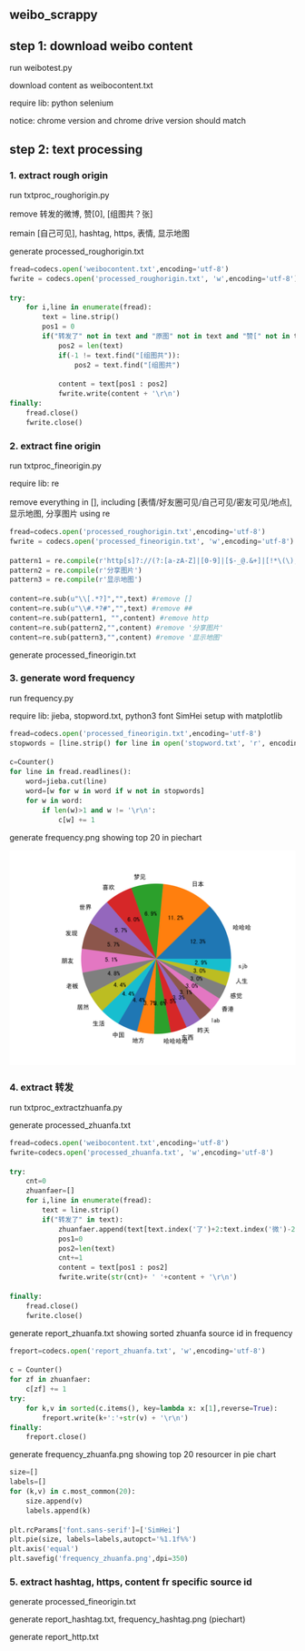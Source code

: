 ## weibo_scrappy

## step 1: download weibo content

run weibotest.py 

download content as weibocontent.txt

require lib: python selenium

notice: chrome version and chrome drive version should match

## step 2: text processing

### 1. extract rough origin

run txtproc_roughorigin.py

remove 转发的微博, 赞[0], [组图共？张]

remain [自己可见], hashtag, https, 表情, 显示地图

generate processed_roughorigin.txt

```python
fread=codecs.open('weibocontent.txt',encoding='utf-8')
fwrite = codecs.open('processed_roughorigin.txt', 'w',encoding='utf-8')

try:
    for i,line in enumerate(fread):
        text = line.strip()
        pos1 = 0
        if("转发了" not in text and "原图" not in text and "赞[" not in text and "转发理由" not in text):
            pos2 = len(text)
            if(-1 != text.find("[组图共")):
                pos2 = text.find("[组图共")

            content = text[pos1 : pos2]
            fwrite.write(content + '\r\n')
finally:
    fread.close()
    fwrite.close()
```

### 2. extract fine origin

run txtproc_fineorigin.py

require lib: re

remove everything in [], including [表情/好友圈可见/自己可见/密友可见/地点], 显示地图, 分享图片 using re

```python
fread=codecs.open('processed_roughorigin.txt',encoding='utf-8')
fwrite = codecs.open('processed_fineorigin.txt', 'w',encoding='utf-8')

pattern1 = re.compile(r'http[s]?://(?:[a-zA-Z]|[0-9]|[$-_@.&+]|[!*\(\),]|(?:%[0-9a-fA-F][0-9a-fA-F]))+')
pattern2 = re.compile(r'分享图片')
pattern3 = re.compile(r'显示地图')

content=re.sub(u"\\[.*?]","",text) #remove []
content=re.sub(u"\\#.*?#","",text) #remove ##
content=re.sub(pattern1, "",content) #remove http
content=re.sub(pattern2,"",content) #remove '分享图片'
content=re.sub(pattern3,"",content) #remove '显示地图'
```

generate processed_fineorigin.txt

### 3. generate word frequency

run frequency.py

require lib: jieba, stopword.txt, python3 font SimHei setup with matplotlib

```python
fread=codecs.open('processed_fineorigin.txt',encoding='utf-8')
stopwords = [line.strip() for line in open('stopword.txt', 'r', encoding='utf-8').readlines()]

c=Counter()
for line in fread.readlines():
    word=jieba.cut(line)
    word=[w for w in word if w not in stopwords]
    for w in word:
        if len(w)>1 and w != '\r\n':
            c[w] += 1
```

generate frequency.png showing top 20 in piechart

<img src="https://github.com/ha5ha6/weibo_scrappy/blob/master/frequency_stopword.png" alt="drawing" width="600"/>

<!--- ![alt text](https://github.com/ha5ha6/weibo_scrappy/blob/master/frequency_stpword.png) --->

### 4. extract 转发 

run txtproc_extractzhuanfa.py

generate processed_zhuanfa.txt

```python
fread=codecs.open('weibocontent.txt',encoding='utf-8')
fwrite=codecs.open('processed_zhuanfa.txt', 'w',encoding='utf-8')

try:
    cnt=0
    zhuanfaer=[]
    for i,line in enumerate(fread):
        text = line.strip()
        if("转发了" in text):
            zhuanfaer.append(text[text.index('了')+2:text.index('微')-2])
            pos1=0
            pos2=len(text)
            cnt+=1
            content = text[pos1 : pos2]
            fwrite.write(str(cnt)+ ' '+content + '\r\n')

finally:
    fread.close()
    fwrite.close()
```

generate report_zhuanfa.txt showing sorted zhuanfa source id in frequency

```python
freport=codecs.open('report_zhuanfa.txt', 'w',encoding='utf-8')

c = Counter()
for zf in zhuanfaer:
    c[zf] += 1
try:
    for k,v in sorted(c.items(), key=lambda x: x[1],reverse=True):
        freport.write(k+':'+str(v) + '\r\n')
finally:
    freport.close()
```

generate frequency_zhuanfa.png showing top 20 resourcer in pie chart

```python
size=[]
labels=[]
for (k,v) in c.most_common(20):
    size.append(v)
    labels.append(k)
    
plt.rcParams['font.sans-serif']=['SimHei']
plt.pie(size, labels=labels,autopct='%1.1f%%')
plt.axis('equal')
plt.savefig('frequency_zhuanfa.png',dpi=350)
```

### 5. extract hashtag, https, content fr specific source id

generate processed_fineorigin.txt

generate report_hashtag.txt, frequency_hashtag.png (piechart)

generate report_http.txt




